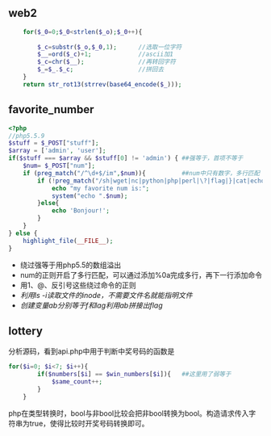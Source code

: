 ## web2

```php	
    for($_0=0;$_0<strlen($_o);$_0++){
       
        $_c=substr($_o,$_0,1);		//选取一位字符
        $__=ord($_c)+1;				//ascii加1
        $_c=chr($__);				//再转回字符
        $_=$_.$_c;   				//拼回去
    } 
    return str_rot13(strrev(base64_encode($_)));
```

## favorite_number

``` php	
<?php
//php5.5.9
$stuff = $_POST["stuff"];
$array = ['admin', 'user'];
if($stuff === $array && $stuff[0] != 'admin') { ##强等于，首项不等于
    $num= $_POST["num"];
    if (preg_match("/^\d+$/im",$num)){			##num中只有数字，多行匹配
        if (!preg_match("/sh|wget|nc|python|php|perl|\?|flag|}|cat|echo|\*|\^|\]|\\\\|'|\"|\|/i",$num)){##排除常用命令
            echo "my favorite num is:";
            system("echo ".$num);
        }else{
            echo 'Bonjour!';
        }
    }
} else {
    highlight_file(__FILE__);
}
```

- 绕过强等于用php5.5的数组溢出
- num的正则开启了多行匹配，可以通过添加%0a完成多行，再下一行添加命令
- 用$1、$@、反引号这些绕过命令的正则
- *利用ls -i读取文件的inode，不需要文件名就能指明文件*
- *创建变量ab分别等于f和lag利用$a$b拼接出flag*

## lottery

分析源码，看到api.php中用于判断中奖号码的函数是

``` php
for($i=0; $i<7; $i++){
		if($numbers[$i] == $win_numbers[$i]){	##这里用了弱等于
			$same_count++;
		}
	}
```

php在类型转换时，bool与非bool比较会把非bool转换为bool。构造请求传入字符串为true，使得比较时开奖号码转换即可。
